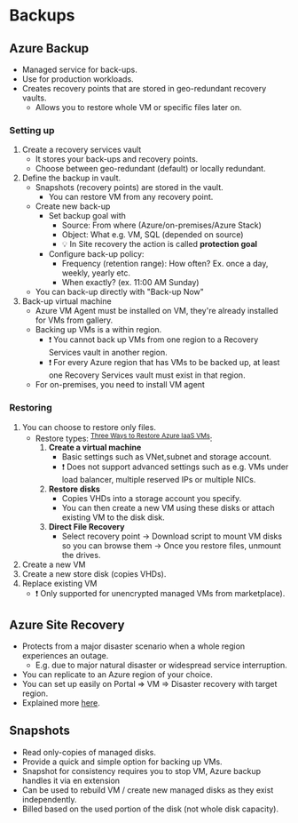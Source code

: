# Backups

## Azure Backup

- Managed service for back-ups.
- Use for production workloads.
- Creates recovery points that are stored in geo-redundant recovery vaults.
  - Allows you to restore whole VM or specific files later on.

### Setting up

1. Create a recovery services vault
   - It stores your back-ups and recovery points.
   - Choose between geo-redundant (default) or locally redundant.
2. Define the backup in vault.
   - Snapshots (recovery points) are stored in the vault.
     - You can restore VM from any recovery point.
   - Create new back-up
     - Set backup goal with
       - Source: From where (Azure/on-premises/Azure Stack)
       - Object: What e.g. VM, SQL (depended on source)
       - 💡 In Site recovery the action is called **protection goal**
     - Configure back-up policy:
       - Frequency (retention range): How often? Ex. once a day, weekly, yearly etc.
       - When exactly? (ex. 11:00 AM Sunday)
   - You can back-up directly with "Back-up Now"
3. Back-up virtual machine
   - Azure VM Agent must be installed on VM, they're already installed for VMs from gallery.
   - Backing up VMs is a within region.
     - ❗ You cannot back up VMs from one region to a Recovery Services vault in another region.
     - ❗ For every Azure region that has VMs to be backed up, at least one Recovery Services vault must exist in that region.
   - For on-premises, you need to install VM agent

### Restoring

1. You can choose to restore only files.
   - Restore types: <sup>[Three Ways to Restore Azure IaaS VMs](https://newsignature.com/articles/three-ways-restore-azure-iaas-vms/)</sup>:
     1. **Create a virtual machine**
        - Basic settings such as VNet,subnet and storage account.
        - ❗ Does not support advanced settings such as e.g. VMs under load balancer, multiple reserved IPs or multiple NICs.
     2. **Restore disks**
        - Copies VHDs into a storage account you specify.
        - You can then create a new VM using these disks or attach existing VM to the disk disk.
     3. **Direct File Recovery**
        - Select recovery point -> Download script to mount VM disks so you can browse them -> Once you restore files, unmount the drives.
2. Create a new VM
3. Create a new store disk (copies VHDs).
4. Replace existing VM
   - ❗ Only supported for unencrypted managed VMs from marketplace).

## Azure Site Recovery

- Protects from a major disaster scenario when a whole region experiences an outage.
  - E.g. due to major natural disaster or widespread service interruption.
- You can replicate to an Azure region of your choice.
- You can set up easily on Portal => VM => Disaster recovery with target region.
- Explained more [here](./2.6.2.%20Azure%20Site%20Recovery%20Service.md).

## Snapshots

- Read only-copies of managed disks.
- Provide a quick and simple option for backing up VMs.
- Snapshot for consistency requires you to stop VM, Azure backup handles it via en extension
- Can be used to rebuild VM / create new managed disks as they exist independently.
- Billed based on the used portion of the disk (not whole disk capacity).
